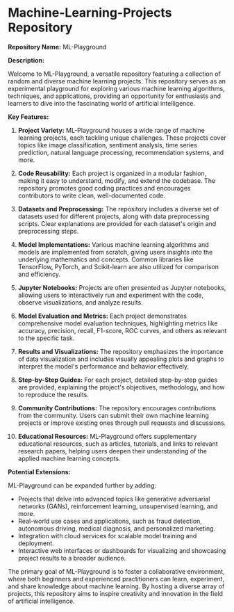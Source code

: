 # Machine-Learning-Projects Repository 
**Repository Name:** ML-Playground

**Description:**

Welcome to ML-Playground, a versatile repository featuring a collection of random and diverse machine learning projects. This repository serves as an experimental playground for exploring various machine learning algorithms, techniques, and applications, providing an opportunity for enthusiasts and learners to dive into the fascinating world of artificial intelligence.

**Key Features:**

1. **Project Variety:** ML-Playground houses a wide range of machine learning projects, each tackling unique challenges. These projects cover topics like image classification, sentiment analysis, time series prediction, natural language processing, recommendation systems, and more.

2. **Code Reusability:** Each project is organized in a modular fashion, making it easy to understand, modify, and extend the codebase. The repository promotes good coding practices and encourages contributors to write clean, well-documented code.

3. **Datasets and Preprocessing:** The repository includes a diverse set of datasets used for different projects, along with data preprocessing scripts. Clear explanations are provided for each dataset's origin and preprocessing steps.

4. **Model Implementations:** Various machine learning algorithms and models are implemented from scratch, giving users insights into the underlying mathematics and concepts. Common libraries like TensorFlow, PyTorch, and Scikit-learn are also utilized for comparison and efficiency.

5. **Jupyter Notebooks:** Projects are often presented as Jupyter notebooks, allowing users to interactively run and experiment with the code, observe visualizations, and analyze results.

6. **Model Evaluation and Metrics:** Each project demonstrates comprehensive model evaluation techniques, highlighting metrics like accuracy, precision, recall, F1-score, ROC curves, and others as relevant to the specific task.

7. **Results and Visualizations:** The repository emphasizes the importance of data visualization and includes visually appealing plots and graphs to interpret the model's performance and behavior effectively.

8. **Step-by-Step Guides:** For each project, detailed step-by-step guides are provided, explaining the project's objectives, methodology, and how to reproduce the results.

9. **Community Contributions:** The repository encourages contributions from the community. Users can submit their own machine learning projects or improve existing ones through pull requests and discussions.

10. **Educational Resources:** ML-Playground offers supplementary educational resources, such as articles, tutorials, and links to relevant research papers, helping users deepen their understanding of the applied machine learning concepts.

**Potential Extensions:**

ML-Playground can be expanded further by adding:

- Projects that delve into advanced topics like generative adversarial networks (GANs), reinforcement learning, unsupervised learning, and more.
- Real-world use cases and applications, such as fraud detection, autonomous driving, medical diagnosis, and personalized marketing.
- Integration with cloud services for scalable model training and deployment.
- Interactive web interfaces or dashboards for visualizing and showcasing project results to a broader audience.

The primary goal of ML-Playground is to foster a collaborative environment, where both beginners and experienced practitioners can learn, experiment, and share knowledge about machine learning. By hosting a diverse array of projects, this repository aims to inspire creativity and innovation in the field of artificial intelligence.
